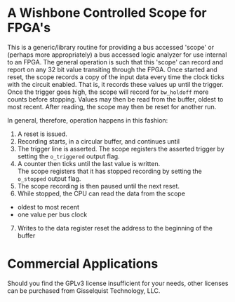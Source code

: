 # A Wishbone Controlled Scope for FPGA's

This is a generic/library routine for providing a bus accessed 'scope' or
(perhaps more appropriately) a bus accessed logic analyzer for use internal to
an FPGA.  The general operation is such that this 'scope' can record and report
on any 32 bit value transiting through the FPGA.  Once started and reset, the
scope records a copy of the input data every time the clock ticks with the
circuit enabled.  That is, it records these values up until the trigger.  Once
the trigger goes high, the scope will record for ``bw_holdoff`` more counts
before stopping.  Values may then be read from the buffer, oldest to most
recent.  After reading, the scope may then be reset for another run.

In general, therefore, operation happens in this fashion:

1. A reset is issued.
2. Recording starts, in a circular buffer, and continues until
3. The trigger line is asserted.
  The scope registers the asserted trigger by setting the ``o_triggered`` output flag.
4. A counter then ticks until the last value is written.  
  The scope registers that it has stopped recording by setting the ``o_stopped`` output flag.
5. The scope recording is then paused until the next reset.
6. While stopped, the CPU can read the data from the scope

  - oldest to most recent
  - one value per bus clock
  
7. Writes to the data register reset the address to the beginning of the buffer

# Commercial Applications

Should you find the GPLv3 license insufficient for your needs, other licenses
can be purchased from Gisselquist Technology, LLC.

